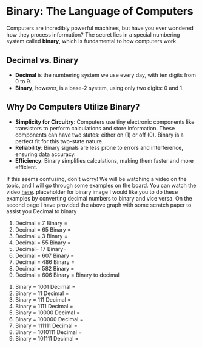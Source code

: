 # Binary: The Language of Computers

Computers are incredibly powerful machines, but have you ever wondered how they process information? The secret lies in a special numbering system called **binary**, which is fundamental to how computers work.

## Decimal vs. Binary

- **Decimal** is the numbering system we use every day, with ten digits from 0 to 9.
- **Binary**, however, is a base-2 system, using only two digits: 0 and 1.

## Why Do Computers Utilize Binary?

- **Simplicity for Circuitry**: Computers use tiny electronic components like transistors to perform calculations and store information. These components can have two states: either on (1) or off (0). Binary is a perfect fit for this two-state nature.
- **Reliability**: Binary signals are less prone to errors and interference, ensuring data accuracy.
- **Efficiency**: Binary simplifies calculations, making them faster and more efficient.

If this seems confusing, don't worry! We will be watching a video on the topic, and I will go through some examples on the board. You can watch the video [here](https://youtu.be/ewokFOSxabs?t=109).
placeholder for binary image 
I would like you to do these examples by converting decimal numbers to binary and vice versa. On the second page I have provided the above graph with some scratch paper to assist you 
Decimal to binary 
1)	Decimal = 7 Binary =
2)	Decimal = 65 Binary = 
3)	Decimal = 3 Binary =
4)	Decimal = 55 Binary =
5)	Decimal= 17  Binary=
6)	Decimal = 607 Binary =
7)	Decimal = 486 Binary =
8)	Decimal = 582 Binary =
9)	Decimal = 606 Binary =
Binary to decimal  
1.	Binary = 1001 Decimal =
2.	Binary = 11 Decimal =
3.	Binary = 111 Decimal =
4.	Binary = 1111 Decimal =
5.	Binary = 10000 Decimal =
6.	Binary = 100000 Decimal =
7.	Binary = 111111 Decimal =
8.	Binary = 1010111 Decimal = 
9.	Binary = 101111     Decimal = 
